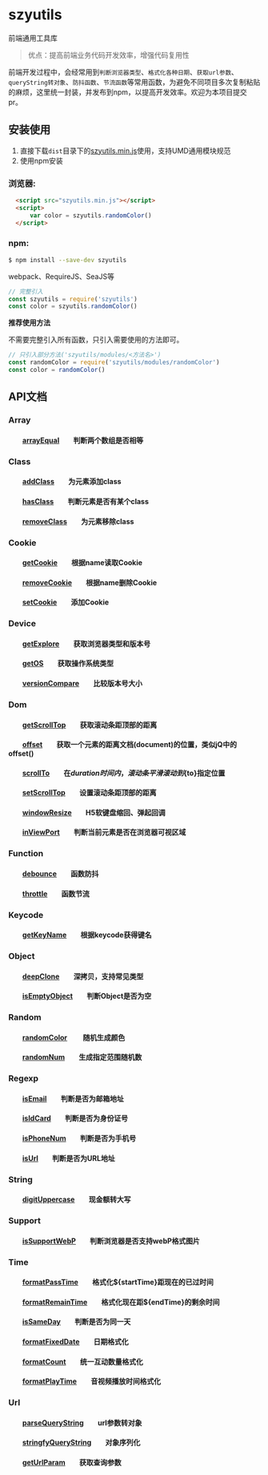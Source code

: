 # szyutils

 
前端通用工具库  

> 优点：提高前端业务代码开发效率，增强代码复用性

前端开发过程中，会经常用到`判断浏览器类型`、`格式化各种日期`、`获取url参数`、`queryString转对象`、`防抖函数`、`节流函数`等常用函数，为避免不同项目多次复制粘贴的麻烦，这里统一封装，并发布到npm，以提高开发效率。欢迎为本项目提交pr。

## 安装使用

1. 直接下载`dist`目录下的[szyutils.min.js](https://github.com/ztjy-fe/szyutils/blob/master/dist/szyutils.min.js)使用，支持UMD通用模块规范  
2. 使用npm安装

### 浏览器:
``` html
  <script src="szyutils.min.js"></script>
  <script>
      var color = szyutils.randomColor()
  </script>
```

### npm:
``` bash
$ npm install --save-dev szyutils
```

webpack、RequireJS、SeaJS等

``` javascript
// 完整引入
const szyutils = require('szyutils')
const color = szyutils.randomColor()
```

**推荐使用方法**  

不需要完整引入所有函数，只引入需要使用的方法即可。
``` javascript
// 只引入部分方法('szyutils/modules/<方法名>')
const randomColor = require('szyutils/modules/randomColor')
const color = randomColor()
```
## API文档

### Array  
#### &emsp;&emsp;[arrayEqual][arrayEqual]&emsp;&emsp;判断两个数组是否相等 

### Class
#### &emsp;&emsp;[addClass][addClass]&emsp;&emsp;为元素添加class  
#### &emsp;&emsp;[hasClass][hasClass]&emsp;&emsp;判断元素是否有某个class  
#### &emsp;&emsp;[removeClass][removeClass]&emsp;&emsp;为元素移除class  

### Cookie 
#### &emsp;&emsp;[getCookie][getCookie]&emsp;&emsp;根据name读取Cookie  
#### &emsp;&emsp;[removeCookie][removeCookie]&emsp;&emsp;根据name删除Cookie
#### &emsp;&emsp;[setCookie][setCookie]&emsp;&emsp;添加Cookie 

### Device  
#### &emsp;&emsp;[getExplore][getExplore]&emsp;&emsp;获取浏览器类型和版本号  
#### &emsp;&emsp;[getOS][getOS]&emsp;&emsp;获取操作系统类型
#### &emsp;&emsp;[versionCompare][versionCompare]&emsp;&emsp;比较版本号大小

### Dom  
#### &emsp;&emsp;[getScrollTop][getScrollTop]&emsp;&emsp;获取滚动条距顶部的距离
#### &emsp;&emsp;[offset][offset]&emsp;&emsp;获取一个元素的距离文档(document)的位置，类似jQ中的offset()
#### &emsp;&emsp;[scrollTo][scrollTo]&emsp;&emsp;在${duration}时间内，滚动条平滑滚动到${to}指定位置
#### &emsp;&emsp;[setScrollTop][setScrollTop]&emsp;&emsp;设置滚动条距顶部的距离
#### &emsp;&emsp;[windowResize][windowResize]&emsp;&emsp;H5软键盘缩回、弹起回调
#### &emsp;&emsp;[inViewPort][inViewPort]&emsp;&emsp;判断当前元素是否在浏览器可视区域

### Function  
#### &emsp;&emsp;[debounce][debounce]&emsp;&emsp;函数防抖   
#### &emsp;&emsp;[throttle][throttle]&emsp;&emsp;函数节流   

### Keycode  
#### &emsp;&emsp;[getKeyName][getKeyName]&emsp;&emsp;根据keycode获得键名 

### Object  
#### &emsp;&emsp;[deepClone][deepClone]&emsp;&emsp;深拷贝，支持常见类型
#### &emsp;&emsp;[isEmptyObject][isEmptyObject]&emsp;&emsp;判断Object是否为空

### Random  
#### &emsp;&emsp;[randomColor][randomColor] &emsp;&emsp;随机生成颜色
#### &emsp;&emsp;[randomNum][randomNum]&emsp;&emsp;生成指定范围随机数 

### Regexp  
#### &emsp;&emsp;[isEmail][isEmail]&emsp;&emsp;判断是否为邮箱地址 
#### &emsp;&emsp;[isIdCard][isIdCard]&emsp;&emsp;判断是否为身份证号
#### &emsp;&emsp;[isPhoneNum][isPhoneNum]&emsp;&emsp;判断是否为手机号  
#### &emsp;&emsp;[isUrl][isUrl]&emsp;&emsp;判断是否为URL地址

### String  
#### &emsp;&emsp;[digitUppercase][digitUppercase]&emsp;&emsp;现金额转大写

### Support  
#### &emsp;&emsp;[isSupportWebP][isSupportWebP]&emsp;&emsp;判断浏览器是否支持webP格式图片
#### 

### Time  
#### &emsp;&emsp;[formatPassTime][formatPassTime]&emsp;&emsp;格式化${startTime}距现在的已过时间
#### &emsp;&emsp;[formatRemainTime][formatRemainTime]&emsp;&emsp;格式化现在距${endTime}的剩余时间
#### &emsp;&emsp;[isSameDay][isSameDay]&emsp;&emsp;判断是否为同一天
#### &emsp;&emsp;[formatFixedDate][formatFixedDate]&emsp;&emsp;日期格式化
#### &emsp;&emsp;[formatCount][formatCount]&emsp;&emsp;统一互动数量格式化
#### &emsp;&emsp;[formatPlayTime][formatPlayTime]&emsp;&emsp;音视频播放时间格式化


### Url
#### &emsp;&emsp;[parseQueryString][parseQueryString]&emsp;&emsp;url参数转对象
#### &emsp;&emsp;[stringfyQueryString][stringfyQueryString]&emsp;&emsp;对象序列化
#### &emsp;&emsp;[getUrlParam][getUrlParam]&emsp;&emsp;获取查询参数

[arrayEqual]:https://github.com/ztjy-fe/szyutils/blob/master/src/array/arrayEqual.js

[addClass]:https://github.com/ztjy-fe/szyutils/blob/master/src/class/addClass.js
[hasClass]:https://github.com/ztjy-fe/szyutils/blob/master/src/class/hasClass.js
[removeClass]:https://github.com/ztjy-fe/szyutils/blob/master/src/class/removeClass.js

[getCookie]:https://github.com/ztjy-fe/szyutils/blob/master/src/cookie/getCookie.js
[removeCookie]:https://github.com/ztjy-fe/szyutils/blob/master/src/cookie/removeCookie.js
[setCookie]:https://github.com/ztjy-fe/szyutils/blob/master/src/cookie/setCookie.js

[getExplore]:https://github.com/ztjy-fe/szyutils/blob/master/src/device/getExplore.js
[getOS]:https://github.com/ztjy-fe/szyutils/blob/master/src/device/getOS.js
[versionCompare]:https://github.com/ztjy-fe/szyutils/blob/master/src/device/versionCompare.js

[getScrollTop]:https://github.com/ztjy-fe/szyutils/blob/master/src/dom/getScrollTop.js
[offset]:https://github.com/ztjy-fe/szyutils/blob/master/src/dom/offset.js
[scrollTo]:https://github.com/ztjy-fe/szyutils/blob/master/src/dom/scrollTo.js
[setScrollTop]:https://github.com/ztjy-fe/szyutils/blob/master/src/dom/setScrollTop.js
[windowResize]:https://github.com/ztjy-fe/szyutils/blob/master/src/dom/windowResize.js
[inViewPort]:https://github.com/ztjy-fe/szyutils/blob/master/src/dom/inViewPort.js

[debounce]:https://github.com/ztjy-fe/szyutils/blob/master/src/function/debounce.js
[throttle]:https://github.com/ztjy-fe/szyutils/blob/master/src/function/throttle.js

[getKeyName]:https://github.com/ztjy-fe/szyutils/blob/master/src/keycode/getKeyName.js

[deepClone]:https://github.com/ztjy-fe/szyutils/blob/master/src/object/deepClone.js
[isEmptyObject]:https://github.com/ztjy-fe/szyutils/blob/master/src/object/isEmptyObject.js

[randomColor]:https://github.com/ztjy-fe/szyutils/blob/master/src/random/randomColor.js
[randomNum]:https://github.com/ztjy-fe/szyutils/blob/master/src/random/randomNum.js

[isEmail]:https://github.com/ztjy-fe/szyutils/blob/master/src/regexp/isEmail.js
[isIdCard]:https://github.com/ztjy-fe/szyutils/blob/master/src/regexp/isIdCard.js
[isPhoneNum]:https://github.com/ztjy-fe/szyutils/blob/master/src/regexp/isPhoneNum.js
[isUrl]:https://github.com/ztjy-fe/szyutils/blob/master/src/regexp/isUrl.js

[digitUppercase]:https://github.com/ztjy-fe/szyutils/blob/master/src/string/digitUppercase.js

[isSupportWebP]:https://github.com/ztjy-fe/szyutils/blob/master/src/support/isSupportWebP.js

[formatPassTime]:https://github.com/ztjy-fe/szyutils/blob/master/src/time/formatPassTime.js
[formatRemainTime]:https://github.com/ztjy-fe/szyutils/blob/master/src/time/formatRemainTime.js
[isSameDay]:https://github.com/ztjy-fe/szyutils/blob/master/src/time/isSameDay.js
[formatFixedDate]:https://github.com/ztjy-fe/szyutils/blob/master/src/time/formatFixedDate.js
[formatCount]:https://github.com/ztjy-fe/szyutils/blob/master/src/time/formatCount.js
[formatPlayTime]:https://github.com/ztjy-fe/szyutils/blob/master/src/time/formatPlayTime.js

[parseQueryString]:https://github.com/ztjy-fe/szyutils/blob/master/src/url/parseQueryString.js
[stringfyQueryString]:https://github.com/ztjy-fe/szyutils/blob/master/src/url/stringfyQueryString.js
[getUrlParam]:https://github.com/ztjy-fe/szyutils/blob/master/src/url/getUrlParam.js

